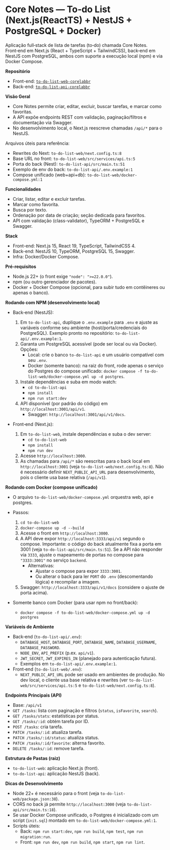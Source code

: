 # Core Notes — To‑do List (Next.js(ReactTS) + NestJS + PostgreSQL + Docker)

Aplicação full‑stack de lista de tarefas (to‑do) chamada Core Notes. Front‑end em Next.js (React + TypeScript + TailwindCSS), back‑end em NestJS com PostgreSQL, ambos com suporte a execução local (npm) e via Docker Compose.

**Repositório**
- Front-end: <a href="https://github.com/DavidBotelhoo/to-do-list-web-corelabbr">`to-do-list-web-corelabbr`</a>
- Back-end: <a href="https://github.com/DavidBotelhoo/to-do-list-api-corelabbr">`to-do-list-api-corelabbr`</a>


**Visão Geral**
- Core Notes permite criar, editar, excluir, buscar tarefas, e marcar como favoritas.
- A API expõe endpoints REST com validação, paginação/filtros e documentação via Swagger.
- No desenvolvimento local, o Next.js reescreve chamadas `/api/*` para o NestJS.

Arquivos úteis para referência:
- Rewrites do Next: `to-do-list-web/next.config.ts:8`
- Base URL no front: `to-do-list-web/src/services/api.ts:5`
- Porta do back (Nest): `to-do-list-api/src/main.ts:51`
- Exemplo de env do back: `to-do-list-api/.env.example:1`
- Compose unificado (web+api+db): `to-do-list-web/docker-compose.yml:1`


**Funcionalidades**
- Criar, listar, editar e excluir tarefas.
- Marcar como favorita.
- Busca por texto.
- Ordenação por data de criação; seção dedicada para favoritos.
- API com validação (class-validator), TypeORM + PostgreSQL e Swagger.


**Stack**
- Front-end: Next.js 15, React 19, TypeScript, TailwindCSS 4.
- Back-end: NestJS 10, TypeORM, PostgreSQL 15, Swagger.
- Infra: Docker/Docker Compose.


**Pré‑requisitos**
- Node.js 22+ (o front exige `"node": ">=22.0.0"`).
- npm (ou outro gerenciador de pacotes).
- Docker + Docker Compose (opcional, para subir tudo em contêineres ou apenas o banco).


**Rodando com NPM (desenvolvimento local)**
- Back‑end (NestJS):
  1. Em `to-do-list-api`, duplique o `.env.example` para `.env` e ajuste as variáveis conforme seu ambiente (host/porta/credenciais do PostgreSQL). Exemplo pronto no repositório: `to-do-list-api/.env.example:1`.
  2. Garanta um PostgreSQL acessível (pode ser local ou via Docker). Opções:
     - Local: crie o banco `to-do-list-api` e um usuário compatível com seu `.env`.
     - Docker (somente banco): na raiz do front, rode apenas o serviço do Postgres do compose unificado: `docker compose -f to-do-list-web/docker-compose.yml up -d postgres`.
  3. Instale dependências e suba em modo watch:
     - `cd to-do-list-api`
     - `npm install`
     - `npm run start:dev`
  4. API disponível (por padrão do código) em `http://localhost:3001/api/v1`.
     - Swagger: `http://localhost:3001/api/v1/docs`.

- Front‑end (Next.js):
  1. Em `to-do-list-web`, instale dependências e suba o dev server:
     - `cd to-do-list-web`
     - `npm install`
     - `npm run dev`
  2. Acesse `http://localhost:3000`.
  3. As chamadas para `/api/*` são reescritas para o back local em `http://localhost:3001` (veja `to-do-list-web/next.config.ts:8`). Não é necessário definir `NEXT_PUBLIC_API_URL` para desenvolvimento, pois o cliente usa base relativa (`/api/v1`).


**Rodando com Docker (compose unificado)**
- O arquivo `to-do-list-web/docker-compose.yml` orquestra web, api e postgres.
- Passos:
  1. `cd to-do-list-web`
  2. `docker-compose up -d --build`
  3. Acesse o front em `http://localhost:3000`.
  4. A API deve expor `http://localhost:3333/api/v1` segundo o compose. Importante: o código do back atualmente fixa a porta em 3001 (veja `to-do-list-api/src/main.ts:51`). Se a API não responder via `3333`, ajuste o mapeamento de portas no compose para `"3333:3001"` no serviço `backend`.
     - Alternativas:
       - Ajustar o compose para expor `3333:3001`.
       - Ou alterar o back para ler `PORT` do `.env` (descomentando lógica) e recompilar a imagem.
  5. Swagger: `http://localhost:3333/api/v1/docs` (considere o ajuste de porta acima).

- Somente banco com Docker (para usar npm no front/back):
  - `docker compose -f to-do-list-web/docker-compose.yml up -d postgres`


**Variáveis de Ambiente**
- Back‑end (`to-do-list-api/.env`):
  - `DATABASE_HOST`, `DATABASE_PORT`, `DATABASE_NAME`, `DATABASE_USERNAME`, `DATABASE_PASSWORD`.
  - `NODE_ENV`, `API_PREFIX` (p.ex. `api/v1`).
  - `JWT_SECRET`, `JWT_EXPIRES_IN` (planejado para autenticação futura).
  - Exemplos em `to-do-list-api/.env.example:1`.
- Front‑end (`to-do-list-web/.env`):
  - `NEXT_PUBLIC_API_URL` pode ser usado em ambientes de produção. No dev local, o cliente usa base relativa e rewrites (ver `to-do-list-web/src/services/api.ts:5` e `to-do-list-web/next.config.ts:8`).


**Endpoints Principais (API)**
- Base: `/api/v1`
- `GET /tasks`: lista com paginação e filtros (`status`, `isFavorite`, `search`).
- `GET /tasks/stats`: estatísticas por status.
- `GET /tasks/:id`: obtém tarefa por ID.
- `POST /tasks`: cria tarefa.
- `PATCH /tasks/:id`: atualiza tarefa.
- `PATCH /tasks/:id/status`: atualiza status.
- `PATCH /tasks/:id/favorite`: alterna favorito.
- `DELETE /tasks/:id`: remove tarefa.


**Estrutura de Pastas (raiz)**
- `to-do-list-web`: aplicação Next.js (front).
- `to-do-list-api`: aplicação NestJS (back).


**Dicas de Desenvolvimento**
- Node 22+ é necessário para o front (veja `to-do-list-web/package.json:38`).
- CORS no back já permite `http://localhost:3000` (veja `to-do-list-api/src/main.ts:18`).
- Se usar Docker Compose unificado, o Postgres é inicializado com um script (`init.sql`) montado em `to-do-list-web/docker-compose.yml:1`.
- Scripts úteis:
  - Back: `npm run start:dev`, `npm run build`, `npm test`, `npm run migration:run`.
  - Front: `npm run dev`, `npm run build`, `npm start`, `npm run lint`.



